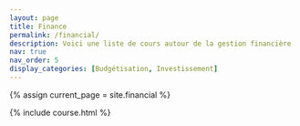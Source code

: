 ```yaml
---
layout: page
title: Finance
permalink: /financial/
description: Voici une liste de cours autour de la gestion financière
nav: true
nav_order: 5
display_categories: [Budgétisation, Investissement]
---
```


<!-- pages/financial.md -->
{% assign current_page = site.financial %}

{% include course.html %}
